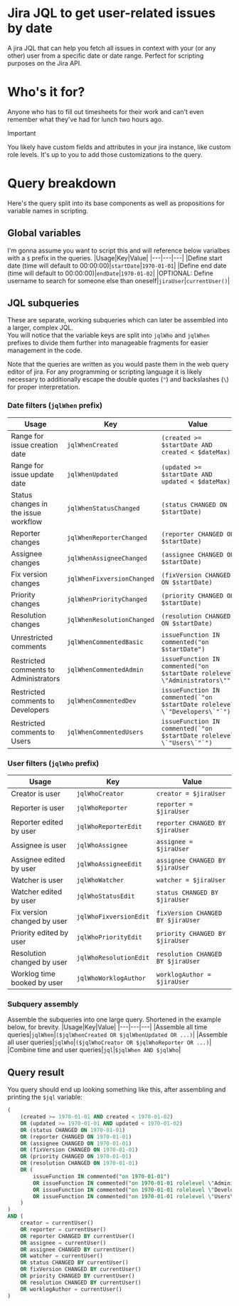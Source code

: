 # Jira JQL to get user-related issues by date
A jira JQL that can help you fetch all issues in context with your (or any other) user from a specific date or date range. Perfect for scripting purposes on the Jira API.

# Who's it for?
Anyone who has to fill out timesheets for their work and can't even remember what they've had for lunch two hours ago.
> [!IMPORTANT]
> You likely have custom fields and attributes in your jira instance, like custom role levels. It's up to you to add those customizations to the query.

# Query breakdown
Here's the query split into its base components as well as propositions for variable names in scripting.

## Global variables
I'm gonna assume you want to script this and will reference below varialbes with a `$` prefix in the queries.
|Usage|Key|Value|
|---|---|---|
|Define start date (time will default to 00:00:00)|`startDate`|`1970-01-01`|
|Define end date (time will default to 00:00:00)|`endDate`|`1970-01-02`|
|OPTIONAL: Define username to search for someone else than oneself|`jiraUser`|`currentUser()`|

## JQL subqueries
These are separate, working subqueries which can later be assembled into a larger, complex JQL.  
You will notice that the variable keys are split into `jqlWho` and `jqlWhen` prefixes to divide them further into manageable fragments for easier management in the code.

Note that the queries are written as you would paste them in the web query editor of jira. For any programming or scripting language it is likely necessary to additionally escape the double quotes (`"`) and backslashes (`\`) for proper interpretation.

### Date filters (`jqlWhen` prefix)
|Usage|Key|Value|
|---|---|---|
|Range for issue creation date|`jqlWhenCreated`|`(created >= $startDate AND created < $dateMax)`|
|Range for issue update date|`jqlWhenUpdated`|`(updated >= $startDate AND updated < $dateMax)`|
|Status changes in the issue workflow|`jqlWhenStatusChanged`|`(status CHANGED ON $startDate)`|
|Reporter changes|`jqlWhenReporterChanged`|`(reporter CHANGED ON $startDate)`|
|Assignee changes|`jqlWhenAssigneeChanged`|`(assignee CHANGED ON $startDate)`|
|Fix version changes|`jqlWhenFixversionChanged`|`(fixVersion CHANGED ON $startDate)`|
|Priority changes|`jqlWhenPriorityChanged`|`(priority CHANGED ON $startDate)`|
|Resolution changes|`jqlWhenResolutionChanged`|`(resolution CHANGED ON $startDate)`|
|Unrestricted comments|`jqlWhenCommentedBasic`|`issueFunction IN commented("on $startDate")`|
|Restricted comments to Administrators|`jqlWhenCommentedAdmin`|`issueFunction IN commented("on $startDate rolelevel \"Administrators\"")`|
|Restricted comments to Developers|`jqlWhenCommentedDev`|```issueFunction IN commented(`"on $startDate rolelevel \`"Developers\`"`")```|
|Restricted comments to Users|`jqlWhenCommentedUsers`|```issueFunction IN commented(`"on $startDate rolelevel \`"Users\`"`")```|

### User filters (`jqlWho` prefix)
|Usage|Key|Value|
|---|---|---|
|Creator is user|`jqlWhoCreator`|`creator = $jiraUser`|
|Reporter is user|`jqlWhoReporter`|`reporter = $jiraUser`|
|Reporter edited by user|`jqlWhoReporterEdit`|`reporter CHANGED BY $jiraUser`|
|Assignee is user|`jqlWhoAssignee`|`assignee = $jiraUser`|
|Assignee edited by user|`jqlWhoAssigneeEdit`|`assignee CHANGED BY $jiraUser`|
|Watcher is user|`jqlWhoWatcher`|`watcher = $jiraUser`|
|Watcher edited by user|`jqlWhoStatusEdit`|`status CHANGED BY $jiraUser`|
|Fix version changed by user|`jqlWhoFixversionEdit`|`fixVersion CHANGED BY $jiraUser`|
|Priority edited by user|`jqlWhoPriorityEdit`|`priority CHANGED BY $jiraUser`|
|Resolution changed by user|`jqlWhoResolutionEdit`|`resolution CHANGED BY $jiraUser`|
|Worklog time booked by user|`jqlWhoWorklogAuthor`|`worklogAuthor = $jiraUser`|

### Subquery assembly
Assemble the subqueries into one large query. Shortened in the example below, for brevity.
|Usage|Key|Value|
|---|---|---|
|Assemble all time queries|`jqlWhen`|`($jqlWhenCreated OR $jqlWhenUpdated OR ...)`|
|Assemble all user queries|`jqlWho`|`($jqlWhoCreator OR $jqlWhoReporter OR ...)`|
|Combine time and user queries|`jql`|`$jqlWhen AND $jqlWho`|

## Query result
You query should end up looking something like this, after assembling and printing the `$jql` variable:
```SQL
(
    (created >= 1970-01-01 AND created < 1970-01-02)
    OR (updated >= 1970-01-01 AND updated < 1970-01-02)
    OR (status CHANGED ON 1970-01-01)
    OR (reporter CHANGED ON 1970-01-01)
    OR (assignee CHANGED ON 1970-01-01)
    OR (fixVersion CHANGED ON 1970-01-01)
    OR (priority CHANGED ON 1970-01-01)
    OR (resolution CHANGED ON 1970-01-01)
    OR (
        issueFunction IN commented("on 1970-01-01")
        OR issueFunction IN commented("on 1970-01-01 rolelevel \"Administrators\"")
        OR issueFunction IN commented("on 1970-01-01 rolelevel \"Developers\"")
        OR issueFunction IN commented("on 1970-01-01 rolelevel \"Users\"")
    )
)
AND (
    creator = currentUser()
    OR reporter = currentUser()
    OR reporter CHANGED BY currentUser()
    OR assignee = currentUser()
    OR assignee CHANGED BY currentUser()
    OR watcher = currentUser()
    OR status CHANGED BY currentUser()
    OR fixVersion CHANGED BY currentUser()
    OR priority CHANGED BY currentUser()
    OR resolution CHANGED BY currentUser()
    OR worklogAuthor = currentUser()
)
```